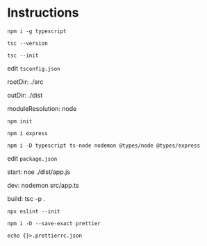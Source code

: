 # Instructions

`npm i -g typescript`

`tsc --version`

`tsc --init`

edit `tsconfig.json`

  rootDir: ./src
  
  outDir: ./dist
  
  moduleResolution: node
  

`npm init`

`npm i express`

`npm i -D typescript ts-node nodemon @types/node @types/express`


edit `package.json`

  start: noe ./dist/app.js
  
  dev: nodemon src/app.ts
  
  build: tsc -p .
  

`npx eslint --init`

`npm i -D --save-exact prettier`

`echo {}>.prettierrc.json`
